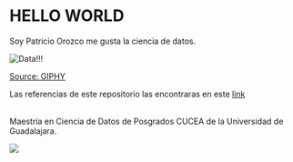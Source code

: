 # HELLO WORLD
Soy Patricio Orozco me gusta la ciencia de datos.

![](https://media.giphy.com/media/xT9C25UNTwfZuk85WP/giphy-downsized.gif "Data!!!")

[Source: GIPHY](https://media.giphy.com/media/xT9C25UNTwfZuk85WP/giphy-downsized.gif)

Las referencias de este repositorio las encontraras en este [link](https://github.com/patrickscln/hello/blob/main/docs/Referencias.md)

<br>
Maestría en Ciencia de Datos de Posgrados CUCEA de la Universidad de Guadalajara.

![](https://raw.githubusercontent.com/vcuspinera/UDG_MCD_Project_Dev_II/main/actividades/img/MCD_logo.png)
